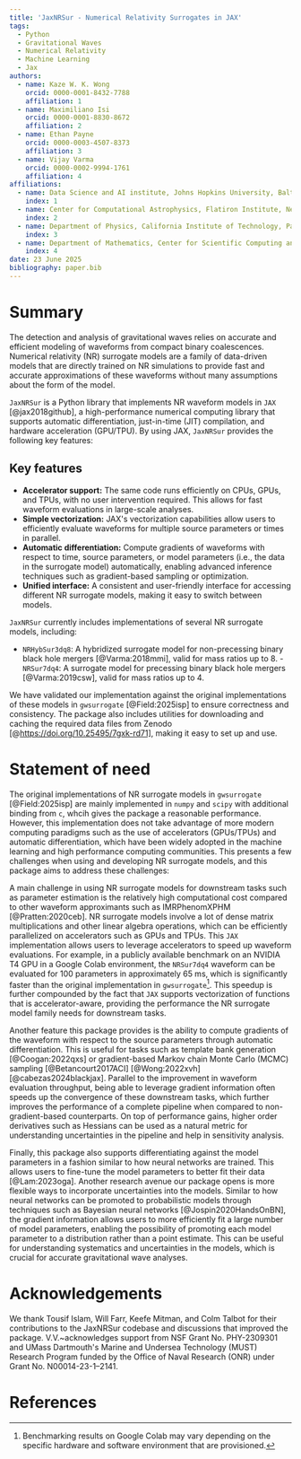 ```yaml
---
title: 'JaxNRSur - Numerical Relativity Surrogates in JAX'
tags:
  - Python
  - Gravitational Waves
  - Numerical Relativity
  - Machine Learning
  - Jax
authors:
  - name: Kaze W. K. Wong
    orcid: 0000-0001-8432-7788
    affiliation: 1 
  - name: Maximiliano Isi
    orcid: 0000-0001-8830-8672
    affiliation: 2
  - name: Ethan Payne
    orcid: 0000-0003-4507-8373
    affiliation: 3
  - name: Vijay Varma
    orcid: 0000-0002-9994-1761
    affiliation: 4
affiliations:
  - name: Data Science and AI institute, Johns Hopkins University, Baltimore, MD 21218, US
    index: 1  
  - name: Center for Computational Astrophysics, Flatiron Institute, New York, NY 10010, US
    index: 2
  - name: Department of Physics, California Institute of Technology, Pasadena, California 91125, USA
    index: 3
  - name: Department of Mathematics, Center for Scientific Computing and Data Science Research, University of Massachusetts, Dartmouth, MA 02747, USA
    index: 4
date: 23 June 2025
bibliography: paper.bib
---
```


# Summary

The detection and analysis of gravitational waves relies on accurate and
efficient modeling of waveforms from compact binary coalescences. Numerical
relativity (NR) surrogate models are a family of data-driven models that are
directly trained on NR simulations to provide fast and accurate approximations
of these waveforms without many assumptions about the form of the model.

`JaxNRSur` is a Python library that implements NR waveform models in `JAX`
[@jax2018github], a high-performance numerical computing library that supports
automatic differentiation, just-in-time (JIT) compilation, and hardware
acceleration (GPU/TPU). By using JAX, `JaxNRSur` provides the following key
features:

## Key features

- **Accelerator support:** The same code runs efficiently on CPUs, GPUs, and TPUs, with no user intervention required. This allows for fast waveform evaluations in large-scale analyses.
- **Simple vectorization:** JAX's vectorization capabilities allow users to efficiently evaluate waveforms for multiple source parameters or times in parallel.
- **Automatic differentiation:** Compute gradients of waveforms with respect to time, source parameters, or model parameters (i.e., the data in the surrogate model) automatically, enabling advanced inference techniques such as gradient-based sampling or optimization.
- **Unified interface:** A consistent and user-friendly interface for accessing different NR surrogate models, making it easy to switch between models.

`JaxNRSur` currently includes implementations of several NR surrogate models,
including:

- `NRHybSur3dq8`: A hybridized surrogate model for non-precessing binary black
hole mergers [@Varma:2018mmi], valid for mass ratios up to 8. - `NRSur7dq4`: A
surrogate model for precessing binary black hole mergers [@Varma:2019csw], valid
for mass ratios up to 4.

We have validated our implementation against the original implementations of
these models in `gwsurrogate` [@Field:2025isp] to ensure correctness and
consistency. The package also includes utilities for downloading and caching the
required data files from Zenodo [@https://doi.org/10.25495/7gxk-rd71], making it
easy to set up and use.

# Statement of need

The original implementations of NR surrogate models in `gwsurrogate`
[@Field:2025isp] are mainly implemented in `numpy` and `scipy` with additional
binding from `c`, whcih gives the package a reasonable performance. However,
this implementation does not take advantage of more modern computing paradigms
such as the use of accelerators (GPUs/TPUs) and automatic differentiation, which
have been widely adopted in the machine learning and high performance computing
communities. This presents a few challenges when using and developing NR
surrogate models, and this package aims to address these challenges:

<!-- How accelerator comes into play -->

A main challenge in using NR surrogate models for downstream tasks such as
parameter estimation is the relatively high computational cost compared to other
waveform approximants such as IMRPhenomXPHM [@Pratten:2020ceb]. NR surrogate
models involve a lot of dense matrix multiplications and other linear algebra
operations, which can be efficiently parallelized on accelerators such as GPUs
and TPUs. This `JAX` implementation allows users to leverage accelerators to
speed up waveform evaluations. For example, in a publicly available benchmark on
an NVIDIA T4 GPU in a Google Colab environment, the `NRSur7dq4` waveform can be
evaluated for 100 parameters in approximately 65 ms, which is significantly
faster than the original implementation in `gwsurrogate`[^1]. This speedup is
further compounded by the fact that `JAX` supports vectorization of functions
that is accelerator-aware, providing the performance the NR surrogate model
family needs for downstream tasks.

[^1]: Benchmarking results on Google Colab may vary depending on the specific hardware and software environment that are provisioned.

<!-- How differentiability can be used -->

<!-- Gradient on source parameters -->

Another feature this package provides is the ability to compute gradients of the
waveform with respect to the source parameters through automatic
differentiation. This is useful for tasks such as template bank generation
[@Coogan:2022qxs] or gradient-based Markov chain Monte Carlo (MCMC) sampling
[@Betancourt2017ACI] [@Wong:2022xvh] [@cabezas2024blackjax]. Parallel to the
improvement in waveform evaluation throughput, being able to leverage gradient
information often speeds up the convergence of these downstream tasks, which
further improves the performance of a complete pipeline when compared to
non-gradient-based counterparts. On top of performance gains, higher order
derivatives such as Hessians can be used as a natural metric for understanding
uncertainties in the pipeline and help in sensitivity analysis.


<!-- Gradient on model parameters -->

Finally, this package also supports differentiating against the model parameters
in a fashion similar to how neural networks are trained. This allows users to
fine-tune the model parameters to better fit their data [@Lam:2023oga]. Another
research avenue our package opens is more flexible ways to incorporate
uncertainties into the models. Similar to how neural networks can be promoted to
probabilistic models through techniques such as Bayesian neural networks
[@Jospin2020HandsOnBN], the gradient information allows users to more
efficiently fit a large number of model parameters, enabling the possibility of
promoting each model parameter to a distribution rather than a point estimate.
This can be useful for understanding systematics and uncertainties in the
models, which is crucial for accurate gravitational wave analyses.

# Acknowledgements

We thank Tousif Islam, Will Farr, Keefe Mitman, and Colm Talbot for their
contributions to the JaxNRSur codebase and discussions that improved the
package. V.V.~acknowledges support from NSF Grant No. PHY-2309301 and UMass
Dartmouth's Marine and Undersea Technology (MUST) Research Program funded by the
Office of Naval Research (ONR) under Grant No. N00014-23-1–2141.

# References
